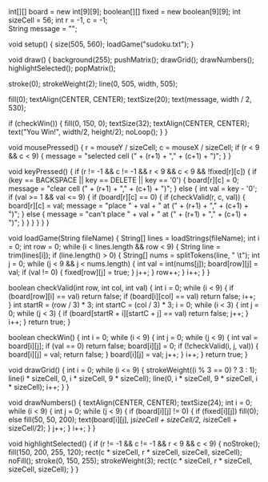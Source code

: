 int[][] board = new int[9][9]; 
boolean[][] fixed = new boolean[9][9]; 
int sizeCell = 56;
int r = -1, c = -1;           
String message = "";

void setup() {
  size(505, 560);
  loadGame("sudoku.txt"); 
}

void draw() {
  background(255);
  pushMatrix();
  drawGrid();
  drawNumbers();
  highlightSelected();
  popMatrix();

  stroke(0);
  strokeWeight(2);
  line(0, 505, width, 505);

  fill(0);
  textAlign(CENTER, CENTER);
  textSize(20);
  text(message, width / 2, 530);

  if (checkWin()) {
    fill(0, 150, 0);
    textSize(32);
    textAlign(CENTER, CENTER);
    text("You Win!", width/2, height/2);
    noLoop();
  }
}

void mousePressed() {
  r = mouseY / sizeCell;
  c = mouseX / sizeCell;
  if (r < 9 && c < 9) {
    message = "selected cell (" + (r+1) + "," + (c+1) + ")";
  }
}

void keyPressed() {
  if (r != -1 && c != -1 && r < 9 && c < 9 && !fixed[r][c]) {
    if (key == BACKSPACE || key == DELETE || key == '0') {
      board[r][c] = 0;
      message = "clear cell (" + (r+1) + "," + (c+1) + ")";
    } else {
      int val = key - '0';
      if (val >= 1 && val <= 9) {
        if (board[r][c] == 0) {
          if (checkValid(r, c, val)) {
            board[r][c] = val;
            message = "place " + val + " at (" + (r+1) + "," + (c+1) + ")";
          } else {
            message = "can't place " + val + " at (" + (r+1) + "," + (c+1) + ")";
          }
        }
      }
    }
  }
}

void loadGame(String fileName) {
  String[] lines = loadStrings(fileName);
  int i = 0;
  int row = 0;
  while (i < lines.length && row < 9) {
    String line = trim(lines[i]);
    if (line.length() > 0) {
      String[] nums = splitTokens(line, " \t");
      int j = 0;
      while (j < 9 && j < nums.length) {
        int val = int(nums[j]);
        board[row][j] = val;
        if (val != 0) {
          fixed[row][j] = true; 
        }
        j++;
      }
      row++;
    }
    i++;
  }
}

boolean checkValid(int row, int col, int val) {
  int i = 0;
  while (i < 9) {
    if (board[row][i] == val) return false; 
    if (board[i][col] == val) return false; 
    i++;
  }
  int startR = (row / 3) * 3;
  int startC = (col / 3) * 3;
  i = 0;
  while (i < 3) {
    int j = 0;
    while (j < 3) {
      if (board[startR + i][startC + j] == val) return false; 
      j++;
    }
    i++;
  }
  return true;
}

boolean checkWin() {
  int i = 0;
  while (i < 9) {
    int j = 0;
    while (j < 9) {
      int val = board[i][j];
      if (val == 0) return false;
      board[i][j] = 0;
      if (!checkValid(i, j, val)) {
        board[i][j] = val;
        return false;
      }
      board[i][j] = val;
      j++;
    }
    i++;
  }
  return true;
}

void drawGrid() {
  int i = 0;
  while (i <= 9) {
    strokeWeight((i % 3 == 0) ? 3 : 1);
    line(i * sizeCell, 0, i * sizeCell, 9 * sizeCell);
    line(0, i * sizeCell, 9 * sizeCell, i * sizeCell);
    i++;
  }
}

void drawNumbers() {
  textAlign(CENTER, CENTER);
  textSize(24);
  int i = 0;
  while (i < 9) {
    int j = 0;
    while (j < 9) {
      if (board[i][j] != 0) {
        if (fixed[i][j]) fill(0); 
        else fill(50, 50, 200);
        text(board[i][j], j*sizeCell + sizeCell/2, i*sizeCell + sizeCell/2);
      }
      j++;
    }
    i++;
  }
}

void highlightSelected() {
  if (r != -1 && c != -1 && r < 9 && c < 9) {
    noStroke();
    fill(150, 200, 255, 120);
    rect(c * sizeCell, r * sizeCell, sizeCell, sizeCell);
    noFill();
    stroke(0, 150, 255);
    strokeWeight(3);
    rect(c * sizeCell, r * sizeCell, sizeCell, sizeCell);
  }
}

